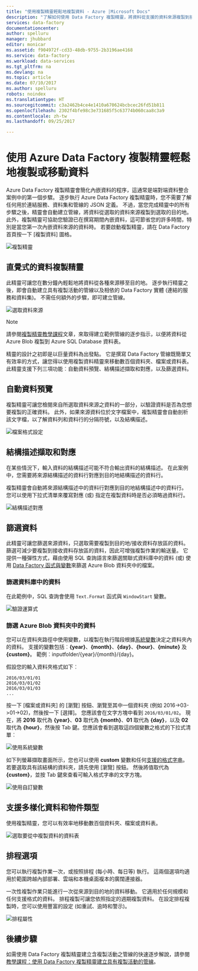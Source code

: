 ```yaml
---
title: "使用複製精靈輕鬆地複製資料 - Azure |Microsoft Docs"
description: "了解如何使用 Data Factory 複製精靈，將資料從支援的資料來源複製到接收。"
services: data-factory
documentationcenter: 
author: spelluru
manager: jhubbard
editor: monicar
ms.assetid: f904972f-cd33-48db-9755-2b3196ae4168
ms.service: data-factory
ms.workload: data-services
ms.tgt_pltfrm: na
ms.devlang: na
ms.topic: article
ms.date: 07/10/2017
ms.author: spelluru
robots: noindex
ms.translationtype: HT
ms.sourcegitcommit: c3a2462b4ce4e1410a670624bcbcec26fd51b811
ms.openlocfilehash: 2302f4bfe98c3e731685f5c63774b060caa8c3a9
ms.contentlocale: zh-tw
ms.lasthandoff: 09/25/2017

---
```

# <a name="copy-or-move-data-easily-with-azure-data-factory-copy-wizard"></a>使用 Azure Data Factory 複製精靈輕鬆地複製或移動資料
Azure Data Factory 複製精靈會簡化內嵌資料的程序，這通常是端對端資料整合案例中的第一個步驟。 逐步執行 Azure Data Factory 複製精靈時，您不需要了解任何用於連結服務、資料集和管線的 JSON 定義。 不過，當您完成精靈中的所有步驟之後，精靈會自動建立管線，將資料從選取的資料來源複製到選取的目的地。 此外，複製精靈可協助您驗證已在撰寫期間內嵌資料，這可節省您的許多時間，特別是當您第一次內嵌資料來源的資料時。 若要啟動複製精靈，請在 Data Factory 首頁按一下 [複製資料]  圖格。

![複製精靈](./media/data-factory-copy-wizard/copy-data-wizard.png)

## <a name="an-intuitive-wizard-for-copying-data"></a>直覺式的資料複製精靈
此精靈可讓您在數分鐘內輕鬆地將資料從各種來源移至目的地。 逐步執行精靈之後，即會自動建立具有複製活動的管線以及相依的 Data Factory 實體 (連結的服務和資料集)。 不需任何額外的步驟，即可建立管線。   

![選取資料來源](./media/data-factory-copy-wizard/select-data-source-page.png)

> [!NOTE]
> 請參閱[複製精靈教學課程](data-factory-copy-data-wizard-tutorial.md)文章，來取得建立範例管線的逐步指示，以便將資料從 Azure Blob 複製到 Azure SQL Database 資料表。 
> 
> 

精靈的設計之初即是以巨量資料為出發點。 它是撰寫 Data Factory 管線既簡單又有效率的方式，讓您得以使用複製資料精靈來移動數百個資料夾、檔案或資料表。 此精靈支援下列三項功能︰自動資料預覽、結構描述擷取和對應，以及篩選資料。 

## <a name="automatic-data-preview"></a>自動資料預覽
複製精靈可讓您檢閱來自所選取資料來源之資料的一部分，以驗證資料是否為您想要複製的正確資料。 此外，如果來源資料位於文字檔案中，複製精靈會自動剖析該文字檔，以了解資料列和資料行的分隔符號，以及結構描述。 

![檔案格式設定](./media/data-factory-copy-wizard/file-format-settings.png)

## <a name="schema-capture-and-mapping"></a>結構描述擷取和對應
在某些情況下，輸入資料的結構描述可能不符合輸出資料的結構描述。 在此案例中，您需要將來源結構描述的資料行對應到目的地結構描述的資料行。 

複製精靈會自動將來源結構描述中的資料行對應到目的地結構描述中的資料行。 您可以使用下拉式清單來覆寫對應 (或) 指定在複製資料時是否必須略過資料行。   

![結構描述對應](./media/data-factory-copy-wizard/schema-mapping.png)

## <a name="filtering-data"></a>篩選資料
此精靈可讓您篩選來源資料，只選取需要複製到目的地/接收資料存放區的資料。 篩選可減少要複製到接收資料存放區的資料，因此可增強複製作業的輸送量。 它提供一種彈性方式，藉由使用 SQL 查詢語言來篩選關聯式資料庫中的資料 (或) 使用 [Data Factory 函式與變數](data-factory-functions-variables.md)來篩選 Azure Blob 資料夾中的檔案。   

### <a name="filtering-of-data-in-a-database"></a>篩選資料庫中的資料
在此範例中，SQL 查詢會使用 `Text.Format` 函式與 `WindowStart` 變數。 

![驗證運算式](./media/data-factory-copy-wizard/validate-expressions.png)

### <a name="filtering-of-data-in-an-azure-blob-folder"></a>篩選 Azure Blob 資料夾中的資料
您可以在資料夾路徑中使用變數，以複製在執行階段根據[系統變數](data-factory-functions-variables.md#data-factory-system-variables)決定之資料夾內的資料。 支援的變數包括︰**{year}**、**{month}**、**{day}**、**{hour}**、**{minute}** 及 **{custom}**。 範例︰inputfolder/{year}/{month}/{day}。

假設您的輸入資料夾格式如下︰

    2016/03/01/01
    2016/03/01/02
    2016/03/01/03
    ...

按一下 [檔案或資料夾] 的 [瀏覽] 按鈕、瀏覽至其中一個資料夾 (例如 2016->03->01->02)，然後按一下 [選擇]。 您應該會在文字方塊中看到 `2016/03/01/02`。 現在，將 **2016** 取代為 **{year}**、**03** 取代為 **{month}**、**01** 取代為 **{day}**，以及 **02** 取代為 **{hour}**，然後按 Tab 鍵。您應該會看到選取這四個變數之格式的下拉式清單︰

![使用系統變數](./media/data-factory-copy-wizard/blob-standard-variables-in-folder-path.png)   

如下列螢幕擷取畫面所示，您也可以使用 **custom** 變數和任何[支援的格式字串](https://msdn.microsoft.com/library/8kb3ddd4.aspx)。 若要選取具有該結構的資料夾，請先使用 [瀏覽] 按鈕。 然後將值取代為 **{custom}**，並按 Tab 鍵來查看可輸入格式字串的文字方塊。     

![使用自訂變數](./media/data-factory-copy-wizard/blob-custom-variables-in-folder-path.png)

## <a name="support-for-diverse-data-and-object-types"></a>支援多樣化資料和物件類型
使用複製精靈，您可以有效率地移動數百個資料夾、檔案或資料表。

![選取要從中複製資料的資料表](./media/data-factory-copy-wizard/select-tables-to-copy-data.png)

## <a name="scheduling-options"></a>排程選項
您可以執行複製作業一次，或按照排程 (每小時、每日等) 執行。 這兩個選項均適用於範圍跨越內部部署、雲端和本機桌面複本的廣闊連接器。

一次性複製作業只能進行一次從來源到目的地的資料移動。 它適用於任何規模和任何支援格式的資料。 排程複製可讓您依照指定的週期複製資料。 在設定排程複製時，您可以使用豐富的設定 (如重試、逾時和警示)。

![排程屬性](./media/data-factory-copy-wizard/scheduling-properties.png)

## <a name="next-steps"></a>後續步驟
如需使用 Data Factory 複製精靈建立含複製活動之管線的快速逐步解說，請參閱 [教學課程：使用 Data Factory 複製精靈建立具有複製活動的管線](data-factory-copy-data-wizard-tutorial.md)。


